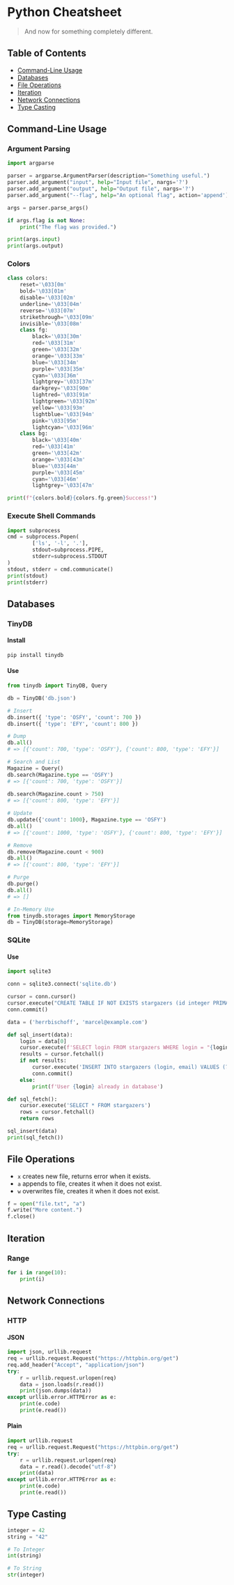# Python Cheatsheet

> And now for something completely different.

## Table of Contents

- [Command-Line Usage](#command-line-usage)
- [Databases](#databases)
- [File Operations](#file-operations)
- [Iteration](#iteration)
- [Network Connections](#network-connections)
- [Type Casting](#type-casting)

## Command-Line Usage

### Argument Parsing
```py
import argparse

parser = argparse.ArgumentParser(description="Something useful.")
parser.add_argument("input", help="Input file", nargs='?')
parser.add_argument("output", help="Output file", nargs='?')
parser.add_argument("--flag", help="An optional flag", action='append')

args = parser.parse_args()

if args.flag is not None:
    print("The flag was provided.")

print(args.input)
print(args.output)
```

### Colors
```py
class colors:
    reset='\033[0m'
    bold='\033[01m'
    disable='\033[02m'
    underline='\033[04m'
    reverse='\033[07m'
    strikethrough='\033[09m'
    invisible='\033[08m'
    class fg:
        black='\033[30m'
        red='\033[31m'
        green='\033[32m'
        orange='\033[33m'
        blue='\033[34m'
        purple='\033[35m'
        cyan='\033[36m'
        lightgrey='\033[37m'
        darkgrey='\033[90m'
        lightred='\033[91m'
        lightgreen='\033[92m'
        yellow='\033[93m'
        lightblue='\033[94m'
        pink='\033[95m'
        lightcyan='\033[96m'
    class bg:
        black='\033[40m'
        red='\033[41m'
        green='\033[42m'
        orange='\033[43m'
        blue='\033[44m'
        purple='\033[45m'
        cyan='\033[46m'
        lightgrey='\033[47m'

print(f"{colors.bold}{colors.fg.green}Success!")
```

### Execute Shell Commands
```py
import subprocess
cmd = subprocess.Popen(
        ['ls', '-l', '.'], 
        stdout=subprocess.PIPE, 
        stderr=subprocess.STDOUT
)
stdout, stderr = cmd.communicate()
print(stdout)
print(stderr)
```

## Databases

### TinyDB

#### Install
```sh
pip install tinydb
```

#### Use
```py
from tinydb import TinyDB, Query

db = TinyDB('db.json')

# Insert
db.insert({ 'type': 'OSFY', 'count': 700 })
db.insert({ 'type': 'EFY', 'count': 800 })

# Dump
db.all()
# => [{'count': 700, 'type': 'OSFY'}, {'count': 800, 'type': 'EFY'}]

# Search and List
Magazine = Query()
db.search(Magazine.type == 'OSFY')
# => [{'count': 700, 'type': 'OSFY'}]
 
db.search(Magazine.count > 750)
# => [{'count': 800, 'type': 'EFY'}]

# Update
db.update({'count': 1000}, Magazine.type == 'OSFY')
db.all()
# => [{'count': 1000, 'type': 'OSFY'}, {'count': 800, 'type': 'EFY'}]

# Remove
db.remove(Magazine.count < 900)
db.all()
# => [{'count': 800, 'type': 'EFY'}]

# Purge
db.purge()
db.all()
# => []

# In-Memory Use
from tinydb.storages import MemoryStorage
db = TinyDB(storage=MemoryStorage)
```

### SQLite

#### Use

```py
import sqlite3

conn = sqlite3.connect('sqlite.db')

cursor = conn.cursor()
cursor.execute("CREATE TABLE IF NOT EXISTS stargazers (id integer PRIMARY KEY, login text, email text)")
conn.commit()

data = ('herrbischoff', 'marcel@example.com')

def sql_insert(data):
    login = data[0]
    cursor.execute(f'SELECT login FROM stargazers WHERE login = "{login}"')
    results = cursor.fetchall()
    if not results:
        cursor.execute('INSERT INTO stargazers (login, email) VALUES (?, ?)', data)
        conn.commit()
    else:
        print(f'User {login} already in database')

def sql_fetch():
    cursor.execute('SELECT * FROM stargazers')
    rows = cursor.fetchall()
    return rows

sql_insert(data)
print(sql_fetch())
```

## File Operations

* `x` creates new file, returns error when it exists.
* `a` appends to file, creates it when it does not exist.
* `w` overwrites file, creates it when it does not exist.

```py
f = open("file.txt", "a")
f.write("More content.")
f.close()
```

## Iteration

### Range
```py
for i in range(10):
    print(i)
```

## Network Connections

### HTTP

#### JSON
```py
import json, urllib.request
req = urllib.request.Request("https://httpbin.org/get")
req.add_header("Accept", "application/json")
try:
    r = urllib.request.urlopen(req)
    data = json.loads(r.read())
    print(json.dumps(data))
except urllib.error.HTTPError as e:
    print(e.code)
    print(e.read())  
```

#### Plain
```py
import urllib.request
req = urllib.request.Request("https://httpbin.org/get")
try:
    r = urllib.request.urlopen(req)
    data = r.read().decode("utf-8")
    print(data)
except urllib.error.HTTPError as e:
    print(e.code)
    print(e.read())  
```

## Type Casting

```py
integer = 42
string = "42"

# To Integer
int(string)

# To String
str(integer)
```
